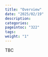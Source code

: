 ```yaml
---
title: "Overview"
date: "2025/02/19"
description:
categories:
pageintoc: "322"
tags:
weight: "1"
---
```


<a id="overview-confidential-opennebula"></a>

<!--# Overview -->

TBC
